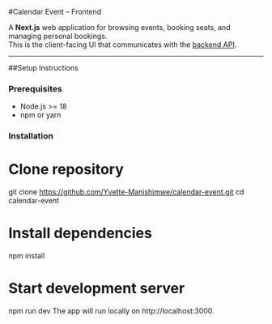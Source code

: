 #Calendar Event – Frontend

A **Next.js** web application for browsing events, booking seats, and managing personal bookings.  
This is the client-facing UI that communicates with the [backend API](https://github.com/Yvette-Manishimwe/calendar-event-backend).

---

##Setup Instructions

### Prerequisites
- Node.js >= 18
- npm or yarn

### Installation

# Clone repository
git clone https://github.com/Yvette-Manishimwe/calendar-event.git
cd calendar-event

# Install dependencies
npm install

# Start development server
npm run dev
The app will run locally on http://localhost:3000. 
